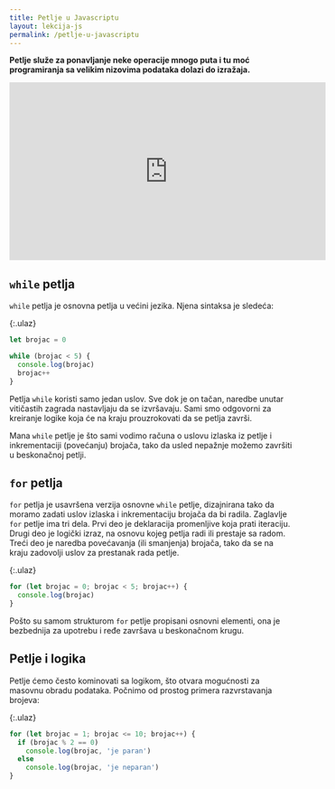 ```yaml
---
title: Petlje u Javascriptu
layout: lekcija-js
permalink: /petlje-u-javascriptu
---
```


**Petlje služe za ponavljanje neke operacije mnogo puta i tu moć programiranja sa velikim nizovima podataka dolazi do izražaja.**

<iframe width="560" height="315" src="https://www.youtube.com/embed/qjdBoVHmIQA" frameborder="0" allow="autoplay; encrypted-media" allowfullscreen></iframe>

## `while` petlja

`while` petlja je osnovna petlja u većini jezika. Njena sintaksa je sledeća:

{:.ulaz}
```js
let brojac = 0

while (brojac < 5) {
  console.log(brojac)
  brojac++
}
```

Petlja `while` koristi samo jedan uslov. Sve dok je on tačan, naredbe unutar vitičastih zagrada nastavljaju da se izvršavaju. Sami smo odgovorni za kreiranje logike koja će na kraju prouzrokovati da se petlja završi. 

Mana `while` petlje je što sami vodimo računa o uslovu izlaska iz petlje i inkrementaciji (povećanju) brojača, tako da usled nepažnje možemo završiti u beskonačnoj petlji.

## `for` petlja

`for` petlja je usavršena verzija osnovne `while` petlje, dizajnirana tako da moramo zadati uslov izlaska i inkrementaciju brojača da bi radila. Zaglavlje `for` petlje ima tri dela. Prvi deo je deklaracija promenljive koja prati iteraciju. Drugi deo je logički izraz, na osnovu kojeg petlja radi ili prestaje sa radom. Treći deo je naredba povećavanja (ili smanjenja) brojača, tako da se na kraju zadovolji uslov za prestanak rada petlje.

{:.ulaz}
```js
for (let brojac = 0; brojac < 5; brojac++) {
  console.log(brojac)
}
```

Pošto su samom strukturom `for` petlje propisani osnovni elementi, ona je bezbednija za upotrebu i ređe završava u beskonačnom krugu.

## Petlje i logika

Petlje ćemo često kominovati sa logikom, što otvara mogućnosti za masovnu obradu podataka. Počnimo od prostog primera razvrstavanja brojeva:

{:.ulaz}
```js
for (let brojac = 1; brojac <= 10; brojac++) {
  if (brojac % 2 == 0)
    console.log(brojac, 'je paran')
  else
    console.log(brojac, 'je neparan')
}
```